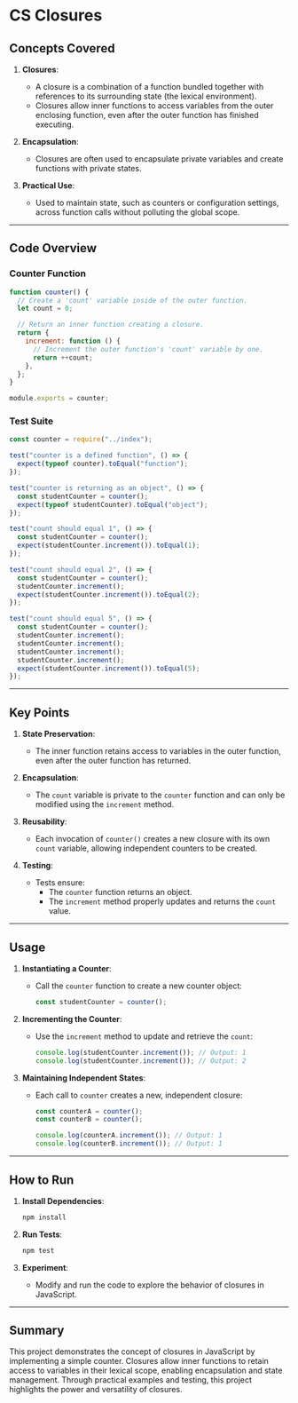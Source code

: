 # CS Closures

## Concepts Covered

1. **Closures**:

   - A closure is a combination of a function bundled together with references to its surrounding state (the lexical environment).
   - Closures allow inner functions to access variables from the outer enclosing function, even after the outer function has finished executing.

2. **Encapsulation**:

   - Closures are often used to encapsulate private variables and create functions with private states.

3. **Practical Use**:
   - Used to maintain state, such as counters or configuration settings, across function calls without polluting the global scope.

---

## Code Overview

### Counter Function

```javascript
function counter() {
  // Create a 'count' variable inside of the outer function.
  let count = 0;

  // Return an inner function creating a closure.
  return {
    increment: function () {
      // Increment the outer function's 'count' variable by one.
      return ++count;
    },
  };
}

module.exports = counter;
```

### Test Suite

```javascript
const counter = require("../index");

test("counter is a defined function", () => {
  expect(typeof counter).toEqual("function");
});

test("counter is returning as an object", () => {
  const studentCounter = counter();
  expect(typeof studentCounter).toEqual("object");
});

test("count should equal 1", () => {
  const studentCounter = counter();
  expect(studentCounter.increment()).toEqual(1);
});

test("count should equal 2", () => {
  const studentCounter = counter();
  studentCounter.increment();
  expect(studentCounter.increment()).toEqual(2);
});

test("count should equal 5", () => {
  const studentCounter = counter();
  studentCounter.increment();
  studentCounter.increment();
  studentCounter.increment();
  studentCounter.increment();
  expect(studentCounter.increment()).toEqual(5);
});
```

---

## Key Points

1. **State Preservation**:

   - The inner function retains access to variables in the outer function, even after the outer function has returned.

2. **Encapsulation**:

   - The `count` variable is private to the `counter` function and can only be modified using the `increment` method.

3. **Reusability**:

   - Each invocation of `counter()` creates a new closure with its own `count` variable, allowing independent counters to be created.

4. **Testing**:
   - Tests ensure:
     - The `counter` function returns an object.
     - The `increment` method properly updates and returns the `count` value.

---

## Usage

1. **Instantiating a Counter**:

   - Call the `counter` function to create a new counter object:
     ```javascript
     const studentCounter = counter();
     ```

2. **Incrementing the Counter**:

   - Use the `increment` method to update and retrieve the `count`:
     ```javascript
     console.log(studentCounter.increment()); // Output: 1
     console.log(studentCounter.increment()); // Output: 2
     ```

3. **Maintaining Independent States**:

   - Each call to `counter` creates a new, independent closure:

     ```javascript
     const counterA = counter();
     const counterB = counter();

     console.log(counterA.increment()); // Output: 1
     console.log(counterB.increment()); // Output: 1
     ```

---

## How to Run

1. **Install Dependencies**:

   ```bash
   npm install
   ```

2. **Run Tests**:

   ```bash
   npm test
   ```

3. **Experiment**:
   - Modify and run the code to explore the behavior of closures in JavaScript.

---

## Summary

This project demonstrates the concept of closures in JavaScript by implementing a simple counter. Closures allow inner functions to retain access to variables in their lexical scope, enabling encapsulation and state management. Through practical examples and testing, this project highlights the power and versatility of closures.
